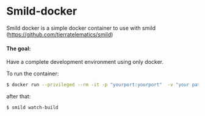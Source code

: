 # Smild-docker

Smild docker is a simple docker container to use with smild (https://github.com/tierratelematics/smild)

#### The goal:
Have a complete development environment using only docker.

To run the container:

```sh
$ docker run --privileged --rm -it -p "yourport:yourport"  -v "your path:/usr/src" smild-launcher:latest /bin/sh
```

after that:

```sh
$ smild watch-build 
```
